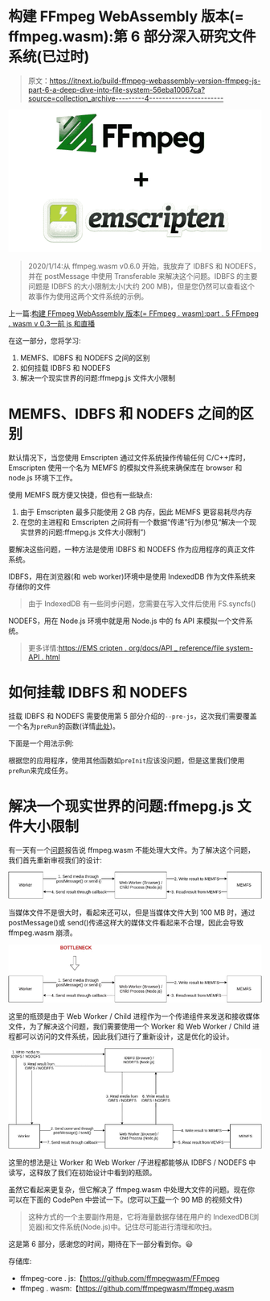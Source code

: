 # 构建 FFmpeg WebAssembly 版本(= ffmpeg.wasm):第 6 部分深入研究文件系统(已过时)

> 原文：<https://itnext.io/build-ffmpeg-webassembly-version-ffmpeg-js-part-6-a-deep-dive-into-file-system-56eba10067ca?source=collection_archive---------4----------------------->

![](img/8c0c378d4f8e771bf56ebf20e4685f63.png)

> 2020/1/14:从 ffmpeg.wasm v0.6.0 开始，我放弃了 IDBFS 和 NODEFS，并在 postMessage 中使用 Transferable 来解决这个问题。IDBFS 的主要问题是 IDBFS 的大小限制太小(大约 200 MB)，但是您仍然可以查看这个故事作为使用这两个文件系统的示例。

上一篇:[构建 FFmpeg WebAssembly 版本(= FFmpeg . wasm):part . 5 FFmpeg . wasm v 0.3—前 js 和直播](/build-ffmpeg-webassembly-version-ffmpeg-js-part-5-ffmpeg-js-v0-3-pre-js-and-live-streaming-c1498939a74c)

在这一部分，您将学习:

1.  MEMFS、IDBFS 和 NODEFS 之间的区别
2.  如何挂载 IDBFS 和 NODEFS
3.  解决一个现实世界的问题:ffmepg.js 文件大小限制

# MEMFS、IDBFS 和 NODEFS 之间的区别

默认情况下，当您使用 Emscripten 通过文件系统操作传输任何 C/C++库时，Emscripten 使用一个名为 MEMFS 的模拟文件系统来确保库在 browser 和 node.js 环境下工作。

使用 MEMFS 既方便又快捷，但也有一些缺点:

1.  由于 Emscripten 最多只能使用 2 GB 内存，因此 MEMFS 更容易耗尽内存
2.  在您的主进程和 Emscripten 之间将有一个数据“传递”行为(参见“解决一个现实世界的问题:ffmepg.js 文件大小限制”)

要解决这些问题，一种方法是使用 IDBFS 和 NODEFS 作为应用程序的真正文件系统。

IDBFS，用在浏览器(和 web worker)环境中是使用 IndexedDB 作为文件系统来存储你的文件

> 由于 IndexedDB 有一些同步问题，您需要在写入文件后使用 FS.syncfs()

NODEFS，用在 Node.js 环境中就是用 Node.js 中的 fs API 来模拟一个文件系统。

> 更多详情:[https://EMS cripten . org/docs/API _ reference/file system-API . html](https://emscripten.org/docs/api_reference/Filesystem-API.html)

# 如何挂载 IDBFS 和 NODEFS

挂载 IDBFS 和 NODEFS 需要使用第 5 部分介绍的`--pre-js`，这次我们需要覆盖一个名为`preRun`的函数(详情[此处](https://emscripten.org/docs/api_reference/module.html#Module.preRun))。

下面是一个用法示例:

根据您的应用程序，使用其他函数如`preInit`应该没问题，但是这里我们使用`preRun`来完成任务。

# 解决一个现实世界的问题:ffmepg.js 文件大小限制

有一天有一个[问题](https://github.com/ffmpegjs/ffmpeg.js/issues/8)报告说 ffmpeg.wasm 不能处理大文件。为了解决这个问题，我们首先重新审视我们的设计:

![](img/d604d1a97ac29a0f8b42e8e7fb83248b.png)

当媒体文件不是很大时，看起来还可以，但是当媒体文件大到 100 MB 时，通过 postMessage()或 send()传递这样大的媒体文件看起来不合理，因此会导致 ffmpeg.wasm 崩溃。

![](img/e75cde5f80b327bf0697467c61db09b5.png)

这里的瓶颈是由于 Web Worker / Child 进程作为一个传递组件来发送和接收媒体文件，为了解决这个问题，我们需要使用一个 Worker 和 Web Worker / Child 进程都可以访问的文件系统，因此我们进行了重新设计，这是优化的设计。

![](img/c9eabbc3ecee63d040fa890480cadaae.png)

这里的想法是让 Worker 和 Web Worker /子进程都能够从 IDBFS / NODEFS 中读写，这释放了我们在初始设计中看到的瓶颈。

虽然它看起来更复杂，但它解决了 ffmpeg.wasm 中处理大文件的问题。现在你可以在下面的 CodePen 中尝试一下。(您可以[下载](https://drive.google.com/file/d/1uIv_RTzXyS1gf7_erQmOJ_vNRCbAfvgd/view)一个 90 MB 的视频文件)

> 这种方式的一个主要副作用是，它将海量数据存储在用户的 IndexedDB(浏览器)和文件系统(Node.js)中。记住尽可能进行清理和吹扫。

这是第 6 部分，感谢您的时间，期待在下一部分看到你。😃

存储库:

*   ffmpeg-core . js:【https://github.com/ffmpegwasm/FFmpeg 
*   ffmpeg . wasm:【https://github.com/ffmpegwasm/ffmpeg.wasm 